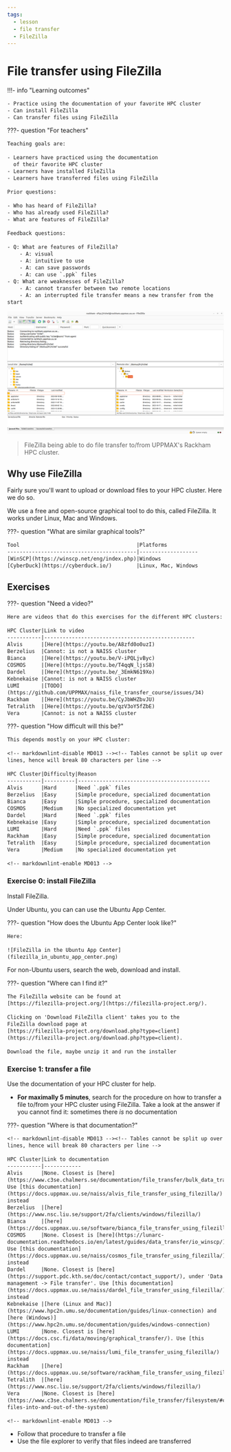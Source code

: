 ```yaml
---
tags:
  - lesson
  - file transfer
  - FileZilla
---
```


# File transfer using FileZilla

!!!- info "Learning outcomes"

    - Practice using the documentation of your favorite HPC cluster
    - Can install FileZilla
    - Can transfer files using FileZilla

???- question "For teachers"

    Teaching goals are:

    - Learners have practiced using the documentation
      of their favorite HPC cluster
    - Learners have installed FileZilla
    - Learners have transferred files using FileZilla

    Prior questions:

    - Who has heard of FileZilla?
    - Who has already used FileZilla?
    - What are features of FileZilla?

    Feedback questions:

    - Q: What are features of FileZilla?
        - A: visual
        - A: intuitive to use
        - A: can save passwords
        - A: can use `.ppk` files
    - Q: What are weaknesses of FileZilla?
        - A: cannot transfer between two remote locations
        - A: an interrupted file transfer means a new transfer from the start

![FileZilla connected to Rackham](filezilla_login_to_rackham.png)

> FileZilla being able to do file transfer to/from
> UPPMAX's Rackham HPC cluster.

## Why use FileZilla

Fairly sure you'll want to upload or download files to your HPC cluster.
Here we do so.

We use a free and open-source graphical tool to do this,
called FileZilla.
It works under Linux, Mac and Windows.

???- question "What are similar graphical tools?"

    Tool                                      |Platforms
    ------------------------------------------|-------------------
    [WinSCP](https://winscp.net/eng/index.php)|Windows
    [CyberDuck](https://cyberduck.io/)        |Linux, Mac, Windows


## Exercises

???- question "Need a video?"

    Here are videos that do this exercises for the different HPC clusters:

    HPC Cluster|Link to video
    -----------|-------------------------------------------------
    Alvis      |[Here](https://youtu.be/A8zfd0o0uzI)
    Berzelius  |Cannot: is not a NAISS cluster
    Bianca     |[Here](https://youtu.be/V-iPQLjvByc)
    COSMOS     |[Here](https://youtu.be/T4qqN_ljsS8)
    Dardel     |[Here](https://youtu.be/_3EmkN619Xo)
    Kebnekaise |Cannot: is not a NAISS cluster
    LUMI       |[TODO](https://github.com/UPPMAX/naiss_file_transfer_course/issues/34)
    Rackham    |[Here](https://youtu.be/CyJbWHZbvJU)
    Tetralith  |[Here](https://youtu.be/qzV3oY5fZbE)
    Vera       |Cannot: is not a NAISS cluster

???- question "How difficult will this be?"

    This depends mostly on your HPC cluster:

    <!-- markdownlint-disable MD013 --><!-- Tables cannot be split up over lines, hence will break 80 characters per line -->

    HPC Cluster|Difficulty|Reason
    -----------|----------|-------------------------------------------
    Alvis      |Hard      |Need `.ppk` files
    Berzelius  |Easy      |Simple procedure, specialized documentation
    Bianca     |Easy      |Simple procedure, specialized documentation
    COSMOS     |Medium    |No specialized documentation yet
    Dardel     |Hard      |Need `.ppk` files
    Kebnekaise |Easy      |Simple procedure, specialized documentation
    LUMI       |Hard      |Need `.ppk` files
    Rackham    |Easy      |Simple procedure, specialized documentation
    Tetralith  |Easy      |Simple procedure, specialized documentation
    Vera       |Medium    |No specialized documentation yet

    <!-- markdownlint-enable MD013 -->

### Exercise 0: install FileZilla

Install FileZilla.

Under Ubuntu, you can can use the Ubuntu App Center.

???- question "How does the Ubuntu App Center look like?"

    Here:

    ![FileZilla in the Ubuntu App Center](filezilla_in_ubuntu_app_center.png)

For non-Ubuntu users, search the web, download and install.

???- question "Where can I find it?"

    The FileZilla website can be found at
    [https://filezilla-project.org/](https://filezilla-project.org/).

    Clicking on 'Download FileZilla client' takes you to the
    FileZilla download page at
    [https://filezilla-project.org/download.php?type=client](https://filezilla-project.org/download.php?type=client).

    Download the file, maybe unzip it and run the installer

### Exercise 1: transfer a file

Use the documentation of your HPC cluster for help.

- **For maximally 5 minutes**, search for the procedure on how to transfer a file
  to/from your HPC cluster using FileZilla. Take a look at the answer if you
  cannot find it: sometimes there *is* no documentation

???- question "Where is that documentation?"

    <!-- markdownlint-disable MD013 --><!-- Tables cannot be split up over lines, hence will break 80 characters per line -->

    HPC Cluster|Link to documentation
    -----------|------------
    Alvis      |None. Closest is [here](https://www.c3se.chalmers.se/documentation/file_transfer/bulk_data_transfer/). Use [this documentation](https://docs.uppmax.uu.se/naiss/alvis_file_transfer_using_filezilla/) instead
    Berzelius  |[here](https://www.nsc.liu.se/support/2fa/clients/windows/filezilla/)
    Bianca     |[here](https://docs.uppmax.uu.se/software/bianca_file_transfer_using_filezilla/)
    COSMOS     |None. Closest is [here](https://lunarc-documentation.readthedocs.io/en/latest/guides/data_transfer/io_winscp/). Use [this documentation](https://docs.uppmax.uu.se/naiss/cosmos_file_transfer_using_filezilla/) instead
    Dardel     |None. Closest is [here](https://support.pdc.kth.se/doc/contact/contact_support/), under 'Data management -> File transfer'. Use [this documentation](https://docs.uppmax.uu.se/naiss/dardel_file_transfer_using_filezilla/) instead
    Kebnekaise |[here (Linux and Mac)](https://www.hpc2n.umu.se/documentation/guides/linux-connection) and [here (Windows)](https://www.hpc2n.umu.se/documentation/guides/windows-connection)
    LUMI       |None. Closest is [here](https://docs.csc.fi/data/moving/graphical_transfer/). Use [this documentation](https://docs.uppmax.uu.se/naiss/lumi_file_transfer_using_filezilla/) instead
    Rackham    |[here](https://docs.uppmax.uu.se/software/rackham_file_transfer_using_filezilla)
    Tetralith  |[here](https://www.nsc.liu.se/support/2fa/clients/windows/filezilla/)
    Vera       |None. Closest is [here](https://www.c3se.chalmers.se/documentation/file_transfer/filesystem/#copying-files-into-and-out-of-the-system)

    <!-- markdownlint-enable MD013 -->

- Follow that procedure to transfer a file
- Use the file explorer to verify that files indeed are transferred

